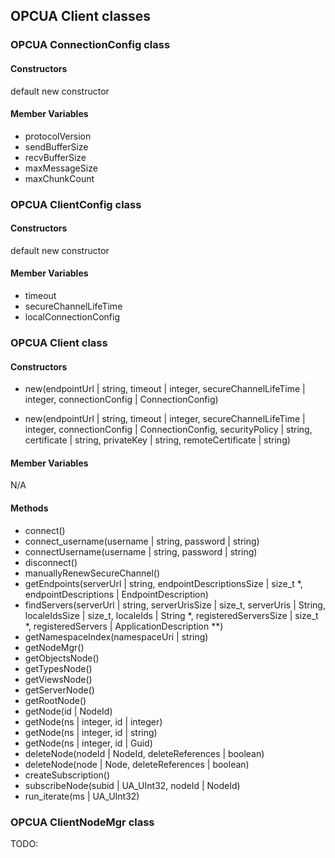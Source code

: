 
## OPCUA Client classes

### OPCUA ConnectionConfig class

#### Constructors

default new constructor

#### Member Variables

* protocolVersion
* sendBufferSize
* recvBufferSize
* maxMessageSize
* maxChunkCount


### OPCUA ClientConfig class

#### Constructors

default new constructor

#### Member Variables

* timeout
* secureChannelLifeTime 
* localConnectionConfig

### OPCUA Client class

#### Constructors

* new(endpointUrl | string, timeout | integer, secureChannelLifeTime | integer, connectionConfig | ConnectionConfig)

* new(endpointUrl | string, timeout | integer, secureChannelLifeTime | integer, connectionConfig | ConnectionConfig, securityPolicy | string, certificate | string, privateKey | string, remoteCertificate | string)

#### Member Variables

N/A

#### Methods

* connect()
* connect_username(username | string, password | string)
* connectUsername(username | string, password | string)
* disconnect()
* manuallyRenewSecureChannel()
* getEndpoints(serverUrl | string, endpointDescriptionsSize | size_t \*, endpointDescriptions | EndpointDescription)
* findServers(serverUrl | string, serverUrisSize | size_t, serverUris | String, localeIdsSize | size_t, localeIds | String \*, registeredServersSize | size_t \*, registeredServers | ApplicationDescription \*\*)
* getNamespaceIndex(namespaceUri | string)
* getNodeMgr()
* getObjectsNode()
* getTypesNode()
* getViewsNode()
* getServerNode()
* getRootNode()
* getNode(id | NodeId)
* getNode(ns | integer, id | integer)
* getNode(ns | integer, id | string)
* getNode(ns | integer, id | Guid)
* deleteNode(nodeId | NodeId, deleteReferences | boolean)
* deleteNode(node | Node, deleteReferences | boolean)
* createSubscription()
* subscribeNode(subid | UA_UInt32, nodeId | NodeId)
* run_iterate(ms | UA_UInt32)


### OPCUA ClientNodeMgr class

TODO:
